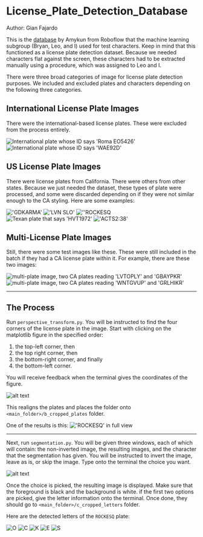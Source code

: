 # License_Plate_Detection_Database

Author: Gian Fajardo

This is the [database](https://universe.roboflow.com/amykun-qoz6t/license-plate-recognition-8fvub) by Amykun from Roboflow that the machine learning subgroup (Bryan, Leo, and I) used for test characters. Keep in mind that this functioned as a license plate detection dataset. Because we needed characters flat against the screen, these characters had to be extracted manually using a procedure, which was assigned to Leo and I.

There were three broad categories of image for license plate detection purposes. We included and excluded plates and characters depending on the following three categories.

## International License Plate Images

There were the international-based license plates. These were excluded from the process entirely.

![International plate whose ID says 'Roma EO5426'](a_invalid_images/0_6_hr_png_jpg.rf.cc7ebcb67b73d53500e915d148e2677d.jpg)
![International plate whose ID says 'WAE92D'](a_invalid_images/0_15_hr_png_jpg.rf.3f683f751985139c09e087e25dff7ba6.jpg)
## US License Plate Images

There were license plates from California. There were others from other states. Because we just needed the dataset, these types of plate were processed, and some were discarded depending on if they were not similar enough to the CA styling. Here are some examples:

!['GDKARMA'](a_images/0a4ada79-be27-4c1e-8243-31dc9c35c134_jpg.rf.9d0c46f14dbea14bc1c4c1bbcb91a5f4.jpg)
!['LVN SLO'](a_images/0af39d30-64c3-44f7-a5de-2ea676f02381_jpg.rf.8e2144f61977535ef5efce2c775f952a.jpg)
![''ROCKESQ](a_images/0ba0aa78-a3f8-43a3-9b72-0f47b34ecc94_jpg.rf.82c40982db0b2ba7a0209a797cb3bd07.jpg)
![Texan plate that says 'HVT1972'](a_images/1_jpg.rf.78e1ed7a02f2c2ca5af34ab9b5bc61de.jpg)
!['ACTS2:38'](a_images/130_0056_jpg.rf.6c53f0a37fea46f0fbf6a1fc7aa0d459.jpg)

## Multi-License Plate Images

Still, there were some test images like these. These were still included in the batch if they had a CA license plate within it. For example, there are these two images:

![multi-plate image, two CA plates reading 'LVTOPLY' and 'GBAYPKR'](a_images/0a2bdc41-3f28-4ea8-b30f-74eebbe8e7ae_jpg.rf.8664b22e78cc3af62a0d2bd1e5d28f4c.jpg)
![multi-plate image, two CA plates reading 'WNTGVUP' and 'GRLHIKR'](a_images/0c66200c-90bc-49a8-a560-db684298057b_jpg.rf.bafc27cd14c9b4c546a3a81fcfaa0f72.jpg)

---
## The Process

Run `perspective_transform.py`. You will be instructed to find the four corners of the license plate in the image. Start with clicking on the matplotlib figure in the specified order:

1. the top-left corner, then
2. the top right corner, then
3. the bottom-right corner, and finally
4. the bottom-left corner.

You will receive feedback when the terminal gives the coordinates of the figure.

![alt text](screenshots/sc_1.png)

This realigns the plates and places the folder onto `<main_folder>/b_cropped_plates` folder.

One of the results is this:
!['ROCKESQ' in full view](b_cropped_plates/0ba0aa78-a3f8-43a3-9b72-0f47b34ecc94_jpg.rf.82c40982db0b2ba7a0209a797cb3bd07.jpg)

---

Next, run `segmentation.py`. You will be given three windows, each of which will contain: the non-inverted image, the resulting images, and the character that the segmentation has given. You will be instructed to invert the image, leave as is, or skip the image. Type onto the terminal the choice you want.

![alt text](<screenshots/sc_2.png>)

Once the choice is picked, the resulting image is displayed. Make sure that the foreground is black and the background is white. if the first two options are picked, give the letter information onto the terminal. Once done, they should go to `<main_folder>/c_cropped_letters` folder.

Here are the detected letters of the `ROCKESQ` plate:

![O](<c_cropped_letters/O - 0ba0aa78-a3f8-43a3-9b72-0f47b34ecc94_jpg.rf.82c40982db0b2ba7a0209a797cb3bd07.jpg.png>) ![C](<c_cropped_letters/C - 0ba0aa78-a3f8-43a3-9b72-0f47b34ecc94_jpg.rf.82c40982db0b2ba7a0209a797cb3bd07.jpg.png>) ![K](<c_cropped_letters/K - 0a4ada79-be27-4c1e-8243-31dc9c35c134_jpg.rf.9d0c46f14dbea14bc1c4c1bbcb91a5f4.jpg.png>) ![E](<c_cropped_letters/E - 0ba0aa78-a3f8-43a3-9b72-0f47b34ecc94_jpg.rf.82c40982db0b2ba7a0209a797cb3bd07.jpg.png>) ![S](<c_cropped_letters/S - 0ba0aa78-a3f8-43a3-9b72-0f47b34ecc94_jpg.rf.82c40982db0b2ba7a0209a797cb3bd07.jpg.png>)
